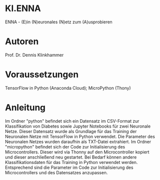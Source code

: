 # KI.ENNA
ENNA - (E)in (N)euronales (N)etz zum (A)usprobieren

# Autoren
Prof. Dr. Dennis Klinkhammer

# Voraussetzungen
TensorFlow in Python (Anaconda Cloud); MicroPython (Thony)

# Anleitung
Im Ordner "python" befindet sich ein Datensatz im CSV-Format zur Klassifikation von Diabetes sowie Jupyter Notebooks für zwei Neuronale Netze.
Dieser Datensatz wurde als Grundlage für das Training der Neuronalen Netze mit TensorFlow in Python verwendet.
Die Parameter des Neuronalen Netzes wurden daraufhin als TXT-Datei extrahiert.
Im Ordner "micropython" befindet sich der Code zur Initialisierung des Microcontrollers.
Dieser wird via Thonny auf den Microcontroller kopiert und dieser anschließend neu gestartet.
Bei Bedarf können andere Klassifikationsdaten für das Training in Python verwendet werden.
Entsprechend sind die Parameter im Code zur Initialisierung des Microcontrollers und des Datensatzes anzupassen.

